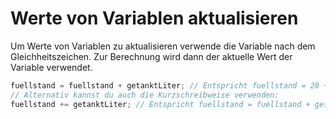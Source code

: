 # Werte von Variablen aktualisieren
Um Werte von Variablen zu aktualisieren verwende die Variable nach dem Gleichheitszeichen. Zur Berechnung wird dann der aktuelle Wert der Variable verwendet.

```js
fuellstand = fuellstand + getanktLiter; // Entspricht fuellstand = 20 + 40;
// Alternativ kannst du auch die Kurzschreibweise verwenden:
fuellstand += getanktLiter; // Entspricht fuellstand = fuellstand + getanktLiter;
```